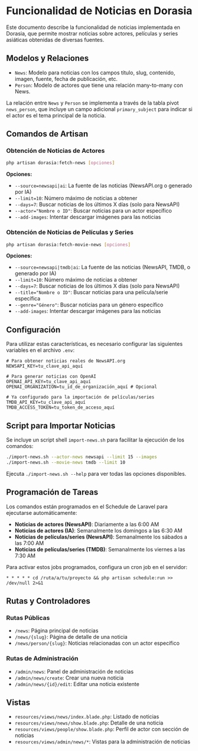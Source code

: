 # Funcionalidad de Noticias en Dorasia

Este documento describe la funcionalidad de noticias implementada en Dorasia, que permite mostrar noticias sobre actores, películas y series asiáticas obtenidas de diversas fuentes.

## Modelos y Relaciones

- `News`: Modelo para noticias con los campos título, slug, contenido, imagen, fuente, fecha de publicación, etc.
- `Person`: Modelo de actores que tiene una relación many-to-many con News.

La relación entre `News` y `Person` se implementa a través de la tabla pivot `news_person`, que incluye un campo adicional `primary_subject` para indicar si el actor es el tema principal de la noticia.

## Comandos de Artisan

### Obtención de Noticias de Actores

```bash
php artisan dorasia:fetch-news [opciones]
```

**Opciones:**
- `--source=newsapi|ai`: La fuente de las noticias (NewsAPI.org o generado por IA)
- `--limit=10`: Número máximo de noticias a obtener
- `--days=7`: Buscar noticias de los últimos X días (solo para NewsAPI)
- `--actor="Nombre o ID"`: Buscar noticias para un actor específico
- `--add-images`: Intentar descargar imágenes para las noticias

### Obtención de Noticias de Películas y Series

```bash
php artisan dorasia:fetch-movie-news [opciones]
```

**Opciones:**
- `--source=newsapi|tmdb|ai`: La fuente de las noticias (NewsAPI, TMDB, o generado por IA)
- `--limit=10`: Número máximo de noticias a obtener
- `--days=7`: Buscar noticias de los últimos X días (solo para NewsAPI)
- `--title="Nombre o ID"`: Buscar noticias para una película/serie específica
- `--genre="Género"`: Buscar noticias para un género específico
- `--add-images`: Intentar descargar imágenes para las noticias

## Configuración

Para utilizar estas características, es necesario configurar las siguientes variables en el archivo `.env`:

```
# Para obtener noticias reales de NewsAPI.org
NEWSAPI_KEY=tu_clave_api_aquí

# Para generar noticias con OpenAI
OPENAI_API_KEY=tu_clave_api_aquí
OPENAI_ORGANIZATION=tu_id_de_organización_aquí # Opcional

# Ya configurado para la importación de películas/series
TMDB_API_KEY=tu_clave_api_aquí
TMDB_ACCESS_TOKEN=tu_token_de_acceso_aquí
```

## Script para Importar Noticias

Se incluye un script shell `import-news.sh` para facilitar la ejecución de los comandos:

```bash
./import-news.sh --actor-news newsapi --limit 15 --images
./import-news.sh --movie-news tmdb --limit 10
```

Ejecuta `./import-news.sh --help` para ver todas las opciones disponibles.

## Programación de Tareas

Los comandos están programados en el Schedule de Laravel para ejecutarse automáticamente:

- **Noticias de actores (NewsAPI)**: Diariamente a las 6:00 AM
- **Noticias de actores (IA)**: Semanalmente los domingos a las 6:30 AM
- **Noticias de películas/series (NewsAPI)**: Semanalmente los sábados a las 7:00 AM
- **Noticias de películas/series (TMDB)**: Semanalmente los viernes a las 7:30 AM

Para activar estos jobs programados, configura un cron job en el servidor:

```
* * * * * cd /ruta/a/tu/proyecto && php artisan schedule:run >> /dev/null 2>&1
```

## Rutas y Controladores

### Rutas Públicas

- `/news`: Página principal de noticias
- `/news/{slug}`: Página de detalle de una noticia
- `/news/person/{slug}`: Noticias relacionadas con un actor específico

### Rutas de Administración

- `/admin/news`: Panel de administración de noticias
- `/admin/news/create`: Crear una nueva noticia
- `/admin/news/{id}/edit`: Editar una noticia existente

## Vistas

- `resources/views/news/index.blade.php`: Listado de noticias
- `resources/views/news/show.blade.php`: Detalle de una noticia
- `resources/views/people/show.blade.php`: Perfil de actor con sección de noticias
- `resources/views/admin/news/*`: Vistas para la administración de noticias